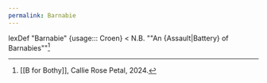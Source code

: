 ```yaml
---
permalink: Barnabie
---
```

lexDef "Barnabie" {usage::: Croen} < N.B. ""An {Assault|Battery} of Barnabies""[^BarnabieCroen]

[^BarnabieCroen]: [[B for Bothy]], Callie Rose Petal, 2024.
